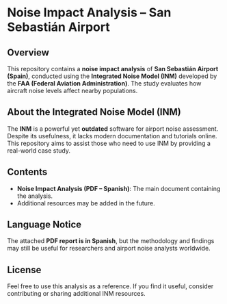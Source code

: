 # Noise Impact Analysis – San Sebastián Airport  

## Overview  
This repository contains a **noise impact analysis** of **San Sebastián Airport (Spain)**, conducted using the **Integrated Noise Model (INM)** developed by the **FAA (Federal Aviation Administration)**. The study evaluates how aircraft noise levels affect nearby populations.  

## About the Integrated Noise Model (INM)  
The **INM** is a powerful yet **outdated** software for airport noise assessment. Despite its usefulness, it lacks modern documentation and tutorials online. This repository aims to assist those who need to use INM by providing a real-world case study.  

## Contents  
- **Noise Impact Analysis (PDF – Spanish)**: The main document containing the analysis.  
- Additional resources may be added in the future.  

## Language Notice  
The attached **PDF report is in Spanish**, but the methodology and findings may still be useful for researchers and airport noise analysts worldwide.  

## License  
Feel free to use this analysis as a reference. If you find it useful, consider contributing or sharing additional INM resources.  
